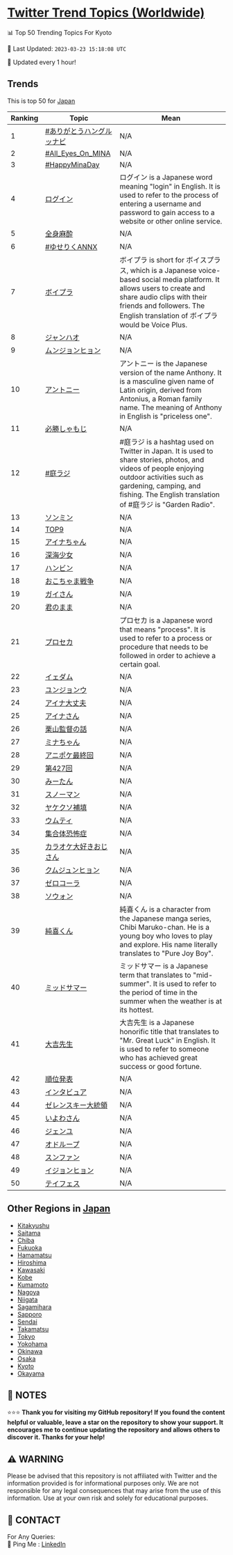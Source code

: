 [Twitter Trend Topics (Worldwide)](https://github.com/ErcinDedeoglu/Twitter-Trend-Topics)
==========


📊 Top 50 Trending Topics For Kyoto

📆 Last Updated: `2023-03-23 15:18:08 UTC`

🔧 Updated every 1 hour!


## Trends

This is top 50 for [Japan](</Japan>)

| Ranking | Topic | Mean |
| ------- | ------------ | ------------ |
| 1 | [#ありがとうハングルッナビ](http://twitter.com/search?q=%23%e3%81%82%e3%82%8a%e3%81%8c%e3%81%a8%e3%81%86%e3%83%8f%e3%83%b3%e3%82%b0%e3%83%ab%e3%83%83%e3%83%8a%e3%83%93) | N/A |
| 2 | [#All_Eyes_On_MINA](http://twitter.com/search?q=%23All_Eyes_On_MINA) | N/A |
| 3 | [#HappyMinaDay](http://twitter.com/search?q=%23HappyMinaDay) | N/A |
| 4 | [ログイン](http://twitter.com/search?q=%e3%83%ad%e3%82%b0%e3%82%a4%e3%83%b3) | ログイン is a Japanese word meaning "login" in English. It is used to refer to the process of entering a username and password to gain access to a website or other online service. |
| 5 | [全身麻酔](http://twitter.com/search?q=%e5%85%a8%e8%ba%ab%e9%ba%bb%e9%85%94) | N/A |
| 6 | [#ゆせりくANNX](http://twitter.com/search?q=%23%e3%82%86%e3%81%9b%e3%82%8a%e3%81%8fANNX) | N/A |
| 7 | [ボイプラ](http://twitter.com/search?q=%e3%83%9c%e3%82%a4%e3%83%97%e3%83%a9) | ボイプラ is short for ボイスプラス, which is a Japanese voice-based social media platform. It allows users to create and share audio clips with their friends and followers. The English translation of ボイプラ would be Voice Plus. |
| 8 | [ジャンハオ](http://twitter.com/search?q=%e3%82%b8%e3%83%a3%e3%83%b3%e3%83%8f%e3%82%aa) | N/A |
| 9 | [ムンジョンヒョン](http://twitter.com/search?q=%e3%83%a0%e3%83%b3%e3%82%b8%e3%83%a7%e3%83%b3%e3%83%92%e3%83%a7%e3%83%b3) | N/A |
| 10 | [アントニー](http://twitter.com/search?q=%e3%82%a2%e3%83%b3%e3%83%88%e3%83%8b%e3%83%bc) | アントニー is the Japanese version of the name Anthony. It is a masculine given name of Latin origin, derived from Antonius, a Roman family name. The meaning of Anthony in English is "priceless one". |
| 11 | [必勝しゃもじ](http://twitter.com/search?q=%e5%bf%85%e5%8b%9d%e3%81%97%e3%82%83%e3%82%82%e3%81%98) | N/A |
| 12 | [#庭ラジ](http://twitter.com/search?q=%23%e5%ba%ad%e3%83%a9%e3%82%b8) | #庭ラジ is a hashtag used on Twitter in Japan. It is used to share stories, photos, and videos of people enjoying outdoor activities such as gardening, camping, and fishing. The English translation of #庭ラジ is "Garden Radio". |
| 13 | [ソンミン](http://twitter.com/search?q=%e3%82%bd%e3%83%b3%e3%83%9f%e3%83%b3) | N/A |
| 14 | [TOP9](http://twitter.com/search?q=TOP9) | N/A |
| 15 | [アイナちゃん](http://twitter.com/search?q=%e3%82%a2%e3%82%a4%e3%83%8a%e3%81%a1%e3%82%83%e3%82%93) | N/A |
| 16 | [深海少女](http://twitter.com/search?q=%e6%b7%b1%e6%b5%b7%e5%b0%91%e5%a5%b3) | N/A |
| 17 | [ハンビン](http://twitter.com/search?q=%e3%83%8f%e3%83%b3%e3%83%93%e3%83%b3) | N/A |
| 18 | [おこちゃま戦争](http://twitter.com/search?q=%e3%81%8a%e3%81%93%e3%81%a1%e3%82%83%e3%81%be%e6%88%a6%e4%ba%89) | N/A |
| 19 | [ガイさん](http://twitter.com/search?q=%e3%82%ac%e3%82%a4%e3%81%95%e3%82%93) | N/A |
| 20 | [君のまま](http://twitter.com/search?q=%e5%90%9b%e3%81%ae%e3%81%be%e3%81%be) | N/A |
| 21 | [プロセカ](http://twitter.com/search?q=%e3%83%97%e3%83%ad%e3%82%bb%e3%82%ab) | プロセカ is a Japanese word that means "process". It is used to refer to a process or procedure that needs to be followed in order to achieve a certain goal. |
| 22 | [イェダム](http://twitter.com/search?q=%e3%82%a4%e3%82%a7%e3%83%80%e3%83%a0) | N/A |
| 23 | [ユンジョンウ](http://twitter.com/search?q=%e3%83%a6%e3%83%b3%e3%82%b8%e3%83%a7%e3%83%b3%e3%82%a6) | N/A |
| 24 | [アイナ大丈夫](http://twitter.com/search?q=%e3%82%a2%e3%82%a4%e3%83%8a%e5%a4%a7%e4%b8%88%e5%a4%ab) | N/A |
| 25 | [アイナさん](http://twitter.com/search?q=%e3%82%a2%e3%82%a4%e3%83%8a%e3%81%95%e3%82%93) | N/A |
| 26 | [栗山監督の話](http://twitter.com/search?q=%e6%a0%97%e5%b1%b1%e7%9b%a3%e7%9d%a3%e3%81%ae%e8%a9%b1) | N/A |
| 27 | [ミナちゃん](http://twitter.com/search?q=%e3%83%9f%e3%83%8a%e3%81%a1%e3%82%83%e3%82%93) | N/A |
| 28 | [アニポケ最終回](http://twitter.com/search?q=%e3%82%a2%e3%83%8b%e3%83%9d%e3%82%b1%e6%9c%80%e7%b5%82%e5%9b%9e) | N/A |
| 29 | [第427回](http://twitter.com/search?q=%e7%ac%ac427%e5%9b%9e) | N/A |
| 30 | [みーたん](http://twitter.com/search?q=%e3%81%bf%e3%83%bc%e3%81%9f%e3%82%93) | N/A |
| 31 | [スノーマン](http://twitter.com/search?q=%e3%82%b9%e3%83%8e%e3%83%bc%e3%83%9e%e3%83%b3) | N/A |
| 32 | [ヤケクソ補填](http://twitter.com/search?q=%e3%83%a4%e3%82%b1%e3%82%af%e3%82%bd%e8%a3%9c%e5%a1%ab) | N/A |
| 33 | [ウムティ](http://twitter.com/search?q=%e3%82%a6%e3%83%a0%e3%83%86%e3%82%a3) | N/A |
| 34 | [集合体恐怖症](http://twitter.com/search?q=%e9%9b%86%e5%90%88%e4%bd%93%e6%81%90%e6%80%96%e7%97%87) | N/A |
| 35 | [カラオケ大好きおじさん](http://twitter.com/search?q=%e3%82%ab%e3%83%a9%e3%82%aa%e3%82%b1%e5%a4%a7%e5%a5%bd%e3%81%8d%e3%81%8a%e3%81%98%e3%81%95%e3%82%93) | N/A |
| 36 | [クムジュンヒョン](http://twitter.com/search?q=%e3%82%af%e3%83%a0%e3%82%b8%e3%83%a5%e3%83%b3%e3%83%92%e3%83%a7%e3%83%b3) | N/A |
| 37 | [ゼロコーラ](http://twitter.com/search?q=%e3%82%bc%e3%83%ad%e3%82%b3%e3%83%bc%e3%83%a9) | N/A |
| 38 | [ソウォン](http://twitter.com/search?q=%e3%82%bd%e3%82%a6%e3%82%a9%e3%83%b3) | N/A |
| 39 | [純喜くん](http://twitter.com/search?q=%e7%b4%94%e5%96%9c%e3%81%8f%e3%82%93) | 純喜くん is a character from the Japanese manga series, Chibi Maruko-chan. He is a young boy who loves to play and explore. His name literally translates to "Pure Joy Boy". |
| 40 | [ミッドサマー](http://twitter.com/search?q=%e3%83%9f%e3%83%83%e3%83%89%e3%82%b5%e3%83%9e%e3%83%bc) | ミッドサマー is a Japanese term that translates to "mid-summer". It is used to refer to the period of time in the summer when the weather is at its hottest. |
| 41 | [大吉先生](http://twitter.com/search?q=%e5%a4%a7%e5%90%89%e5%85%88%e7%94%9f) | 大吉先生 is a Japanese honorific title that translates to "Mr. Great Luck" in English. It is used to refer to someone who has achieved great success or good fortune. |
| 42 | [順位発表](http://twitter.com/search?q=%e9%a0%86%e4%bd%8d%e7%99%ba%e8%a1%a8) | N/A |
| 43 | [インタビュア](http://twitter.com/search?q=%e3%82%a4%e3%83%b3%e3%82%bf%e3%83%93%e3%83%a5%e3%82%a2) | N/A |
| 44 | [ゼレンスキー大統領](http://twitter.com/search?q=%e3%82%bc%e3%83%ac%e3%83%b3%e3%82%b9%e3%82%ad%e3%83%bc%e5%a4%a7%e7%b5%b1%e9%a0%98) | N/A |
| 45 | [いよわさん](http://twitter.com/search?q=%e3%81%84%e3%82%88%e3%82%8f%e3%81%95%e3%82%93) | N/A |
| 46 | [ジェンユ](http://twitter.com/search?q=%e3%82%b8%e3%82%a7%e3%83%b3%e3%83%a6) | N/A |
| 47 | [オドループ](http://twitter.com/search?q=%e3%82%aa%e3%83%89%e3%83%ab%e3%83%bc%e3%83%97) | N/A |
| 48 | [スンファン](http://twitter.com/search?q=%e3%82%b9%e3%83%b3%e3%83%95%e3%82%a1%e3%83%b3) | N/A |
| 49 | [イジョンヒョン](http://twitter.com/search?q=%e3%82%a4%e3%82%b8%e3%83%a7%e3%83%b3%e3%83%92%e3%83%a7%e3%83%b3) | N/A |
| 50 | [テイフェス](http://twitter.com/search?q=%e3%83%86%e3%82%a4%e3%83%95%e3%82%a7%e3%82%b9) | N/A |



## Other Regions in [Japan](</Japan>)

* [Kitakyushu](</Japan/Kitakyushu.md>)
* [Saitama](</Japan/Saitama.md>)
* [Chiba](</Japan/Chiba.md>)
* [Fukuoka](</Japan/Fukuoka.md>)
* [Hamamatsu](</Japan/Hamamatsu.md>)
* [Hiroshima](</Japan/Hiroshima.md>)
* [Kawasaki](</Japan/Kawasaki.md>)
* [Kobe](</Japan/Kobe.md>)
* [Kumamoto](</Japan/Kumamoto.md>)
* [Nagoya](</Japan/Nagoya.md>)
* [Niigata](</Japan/Niigata.md>)
* [Sagamihara](</Japan/Sagamihara.md>)
* [Sapporo](</Japan/Sapporo.md>)
* [Sendai](</Japan/Sendai.md>)
* [Takamatsu](</Japan/Takamatsu.md>)
* [Tokyo](</Japan/Tokyo.md>)
* [Yokohama](</Japan/Yokohama.md>)
* [Okinawa](</Japan/Okinawa.md>)
* [Osaka](</Japan/Osaka.md>)
* [Kyoto](</Japan/Kyoto.md>)
* [Okayama](</Japan/Okayama.md>)



## 📝 NOTES

⭐⭐⭐ **Thank you for visiting my GitHub repository! If you found the content helpful or valuable, leave a star on the repository to show your support. It encourages me to continue updating the repository and allows others to discover it. Thanks for your help!**


## ⚠️ WARNING

Please be advised that this repository is not affiliated with Twitter and the information provided is for informational purposes only. We are not responsible for any legal consequences that may arise from the use of this information. Use at your own risk and solely for educational purposes.


## 📨 CONTACT

 For Any Queries:  
            🏓 Ping Me : [LinkedIn](https://www.linkedin.com/in/ercindedeoglu/)
